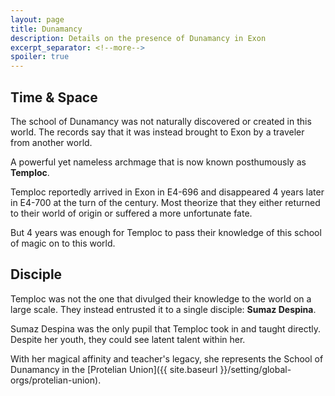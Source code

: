 ```yaml
---
layout: page
title: Dunamancy
description: Details on the presence of Dunamancy in Exon
excerpt_separator: <!--more-->
spoiler: true
---
```


## Time & Space
The school of Dunamancy was not naturally discovered or created in this world. The records say that it was instead brought to Exon by a traveler from another world.

A powerful yet nameless archmage that is now known posthumously as <strong>Temploc</strong>.

Temploc reportedly arrived in Exon in E4-696 and disappeared 4 years later in E4-700 at the turn of the century. Most theorize that they either returned to their world of origin or suffered a more unfortunate fate.

But 4 years was enough for Temploc to pass their knowledge of this school of magic on to this world.

## Disciple
Temploc was not the one that divulged their knowledge to the world on a large scale. They instead entrusted it to a single disciple: <strong>Sumaz Despina</strong>.

Sumaz Despina was the only pupil that Temploc took in and taught directly. Despite her youth, they could see latent talent within her.

With her magical affinity and teacher's legacy, she represents the School of Dunamancy in the [Protelian Union]({{ site.baseurl }}/setting/global-orgs/protelian-union).
